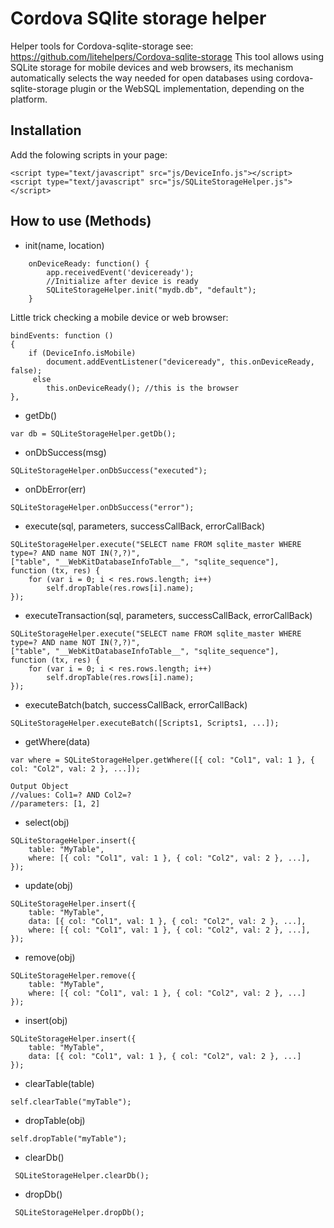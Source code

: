 # Cordova SQlite storage helper
Helper tools for Cordova-sqlite-storage see: https://github.com/litehelpers/Cordova-sqlite-storage
This tool allows using SQLite storage for mobile devices and web browsers, its mechanism automatically selects the way needed for open databases using cordova-sqlite-storage plugin or the WebSQL implementation, depending on the platform.

## Installation
Add the folowing scripts in your page:
```
<script type="text/javascript" src="js/DeviceInfo.js"></script>
<script type="text/javascript" src="js/SQLiteStorageHelper.js"></script>
```

## How to use (Methods)
* init(name, location)
```
    onDeviceReady: function() {
        app.receivedEvent('deviceready');
        //Initialize after device is ready
        SQLiteStorageHelper.init("mydb.db", "default");
    }
```

Little trick checking a mobile device or web browser:
```
bindEvents: function ()
{
    if (DeviceInfo.isMobile) 
        document.addEventListener("deviceready", this.onDeviceReady, false);
     else 
        this.onDeviceReady(); //this is the browser
},
```

* getDb()
```
var db = SQLiteStorageHelper.getDb();
```

* onDbSuccess(msg)
```
SQLiteStorageHelper.onDbSuccess("executed");
```

*  onDbError(err)
```
SQLiteStorageHelper.onDbSuccess("error");
```

*  execute(sql, parameters, successCallBack, errorCallBack)
```
SQLiteStorageHelper.execute("SELECT name FROM sqlite_master WHERE type=? AND name NOT IN(?,?)", 
["table", "__WebKitDatabaseInfoTable__", "sqlite_sequence"],
function (tx, res) {
    for (var i = 0; i < res.rows.length; i++) 
        self.dropTable(res.rows[i].name);
});
```

*  executeTransaction(sql, parameters, successCallBack, errorCallBack)
```
SQLiteStorageHelper.execute("SELECT name FROM sqlite_master WHERE type=? AND name NOT IN(?,?)", 
["table", "__WebKitDatabaseInfoTable__", "sqlite_sequence"],
function (tx, res) {
    for (var i = 0; i < res.rows.length; i++) 
        self.dropTable(res.rows[i].name);
});
```

*  executeBatch(batch, successCallBack, errorCallBack)
```
SQLiteStorageHelper.executeBatch([Scripts1, Scripts1, ...]);
```

* getWhere(data)
```
var where = SQLiteStorageHelper.getWhere([{ col: "Col1", val: 1 }, { col: "Col2", val: 2 }, ...]);

Output Object
//values: Col1=? AND Col2=?
//parameters: [1, 2]
```

* select(obj)
```
SQLiteStorageHelper.insert({
    table: "MyTable",
    where: [{ col: "Col1", val: 1 }, { col: "Col2", val: 2 }, ...],
});
```

* update(obj)
```
SQLiteStorageHelper.insert({
    table: "MyTable",
    data: [{ col: "Col1", val: 1 }, { col: "Col2", val: 2 }, ...],
    where: [{ col: "Col1", val: 1 }, { col: "Col2", val: 2 }, ...],
});
```

* remove(obj)
```
SQLiteStorageHelper.remove({
    table: "MyTable",
    where: [{ col: "Col1", val: 1 }, { col: "Col2", val: 2 }, ...]
});
```

* insert(obj)
```
SQLiteStorageHelper.insert({
    table: "MyTable",
    data: [{ col: "Col1", val: 1 }, { col: "Col2", val: 2 }, ...]
});
```

* clearTable(table)
```
self.clearTable("myTable");
```

* dropTable(obj)
```
self.dropTable("myTable");
```

* clearDb()
```
 SQLiteStorageHelper.clearDb();
```

* dropDb()
```
 SQLiteStorageHelper.dropDb();
```

